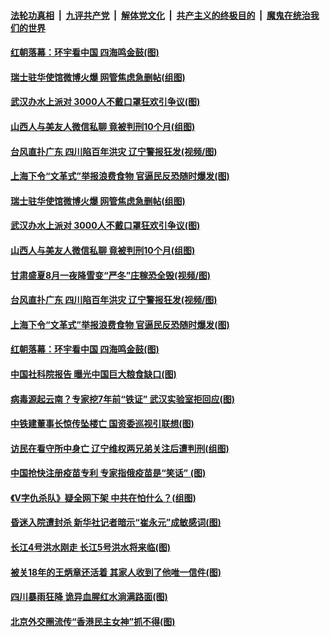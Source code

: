 

####  [法轮功真相](../../../../basic/blob/master/README.md?t=08191031) &nbsp;|&nbsp; [九评共产党](../../../../9ping.md/blob/master/README.md?t=08191031) &nbsp;|&nbsp; [解体党文化](../../../../jtdwh.md/blob/master/README.md?t=08191031)  &nbsp;|&nbsp; [共产主义的终极目的](../../../../gczydzjmd.md/blob/master/README.md?t=08191031) &nbsp;|&nbsp; [魔鬼在统治我们的世界](../../../../mgztzwmdsj.md/blob/master/README.md?t=08191031) 

#### [红朝落幕：环宇看中国 四海鸣金鼓(图)](../pages/p1/942119.md?t=08191031) 

#### [瑞士驻华使馆微博火爆 网管焦虑急删帖(组图)](../pages/p1/943451.md?t=08191031) 

#### [武汉办水上派对 3000人不戴口罩狂欢引争议(图)](../pages/p1/943458.md?t=08191031) 

#### [山西人与美友人微信私聊 竟被判刑10个月(组图)](../pages/p1/943405.md?t=08191031) 

#### [台风直扑广东 四川陷百年洪灾 辽宁警报狂发(视频/图)](../pages/p1/943407.md?t=08191031) 

#### [上海下令“文革式”举报浪费食物 官逼民反恐随时爆发(图)](../pages/p1/943349.md?t=08191031) 


#### [瑞士驻华使馆微博火爆 网管焦虑急删帖(组图)](../pages/p1/943451.md?t=08191031) 

#### [武汉办水上派对 3000人不戴口罩狂欢引争议(图)](../pages/p1/943458.md?t=08191031) 

#### [山西人与美友人微信私聊 竟被判刑10个月(组图)](../pages/p1/943405.md?t=08191031) 

#### [甘肃盛夏8月一夜降雪变“严冬”庄稼恐全毁(视频/图)](../pages/p1/943412.md?t=08191031) 

#### [台风直扑广东 四川陷百年洪灾 辽宁警报狂发(视频/图)](../pages/p1/943407.md?t=08191031) 

#### [上海下令“文革式”举报浪费食物 官逼民反恐随时爆发(图)](../pages/p1/943349.md?t=08191031) 

#### [红朝落幕：环宇看中国 四海鸣金鼓(图)](../pages/p1/942119.md?t=08191031) 


#### [中国社科院报告 曝光中国巨大粮食缺口(图)](../pages/p1/943334.md?t=08191031) 

#### [病毒源起云南？专家挖7年前“铁证” 武汉实验室拒回应(图)](../pages/p1/943292.md?t=08191031) 

#### [中铁建董事长惊传坠楼亡 国资委巡视引联想(图)](../pages/p1/943321.md?t=08191031) 

#### [访民在看守所中身亡 辽宁维权两兄弟关注后遭判刑(组图)](../pages/p1/943283.md?t=08191031) 

#### [中国抢快注册疫苗专利 专家指俄疫苗是“笑话” (图)](../pages/p1/943297.md?t=08191031) 

#### [《V字仇杀队》疑全网下架 中共在怕什么？(组图)](../pages/p1/943236.md?t=08191031) 

#### [昏迷入院遭封杀 新华社记者暗示“崔永元”成敏感词(图)](../pages/p1/943188.md?t=08191031) 

#### [长江4号洪水刚走 长江5号洪水将来临(图)](../pages/p1/943226.md?t=08191031) 

#### [被关18年的王炳章还活着 其家人收到了他唯一信件(图)](../pages/p1/943186.md?t=08191031) 

#### [四川暴雨狂降 诡异血腥红水淌满路面(图)](../pages/p1/943182.md?t=08191031) 

#### [北京外交圈流传“香港民主女神”抓不得(图)](../pages/p1/943151.md?t=08191031) 


